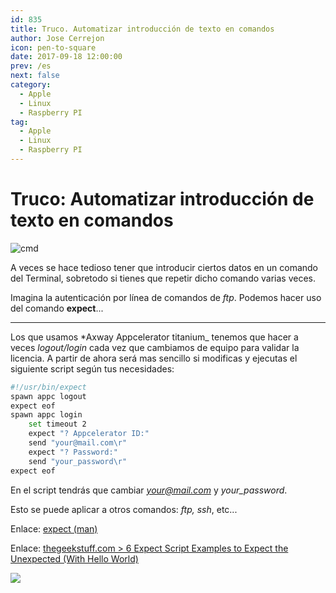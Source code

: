 ```yaml
---
id: 835
title: Truco. Automatizar introducción de texto en comandos
author: Jose Cerrejon
icon: pen-to-square
date: 2017-09-18 12:00:00
prev: /es
next: false
category:
  - Apple
  - Linux
  - Raspberry PI
tag:
  - Apple
  - Linux
  - Raspberry PI
---
```


# Truco: Automatizar introducción de texto en comandos

![cmd](/images/2017/09/cmd.jpg)

A veces se hace tedioso tener que introducir ciertos datos en un comando del Terminal, sobretodo si tienes que repetir dicho comando varias veces.

Imagina la autenticación por línea de comandos de *ftp*. Podemos hacer uso del comando **expect**...

- - -
Los que usamos *Axway Appcelerator titanium_ tenemos que hacer a veces *logout/login* cada vez que cambiamos de equipo para validar la licencia. A partir de ahora será mas sencillo si modificas y ejecutas el siguiente script según tus necesidades:

```bash
#!/usr/bin/expect
spawn appc logout
expect eof
spawn appc login
    set timeout 2
    expect "? Appcelerator ID:"
    send "your@mail.com\r"
    expect "? Password:"
    send "your_password\r"
expect eof
```

En el script tendrás que cambiar *your@mail.com* y *your_password*.

Esto se puede aplicar a otros comandos: *ftp, ssh*, etc...

Enlace: [expect (man)](https://linux.die.net/man/1/expect)

Enlace: [thegeekstuff.com > 6 Expect Script Examples to Expect the Unexpected (With Hello World)](http://www.thegeekstuff.com/2010/10/expect-examples)

<a href="/post.php?id=832"><img src="/images/2017/09/RPi_20SEPT_min.png" /></a>
